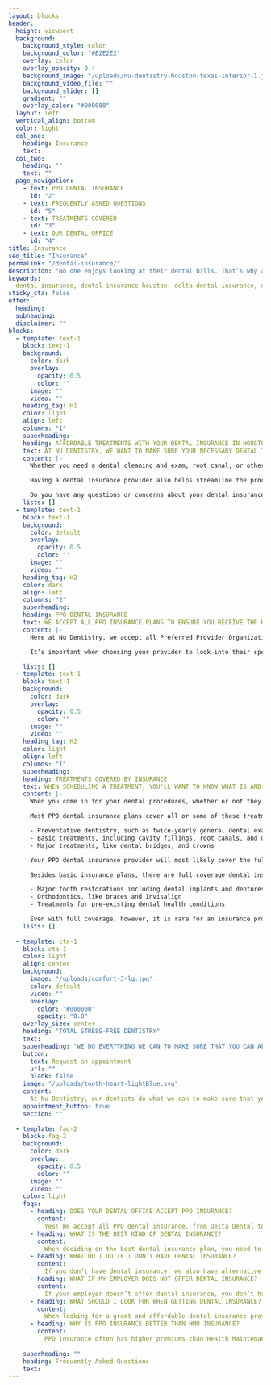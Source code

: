 ```yaml
---
layout: blocks
header:
  height: viewport
  background:
    background_style: color
    background_color: "#E2E2E2"
    overlay: color
    overlay_opacity: 0.4
    background_image: "/uploads/nu-dentistry-houston-texas-interior-1.jpg"
    background_video_file: ""
    background_slider: []
    gradient: ""
    overlay_color: "#000000"
  layout: left
  vertical_align: bottom
  color: light
  col_one:
    heading: Insurance 
    text: 
  col_two:
    heading: ""
    text: ""
  page_navigation:
    - text: PPO DENTAL INSURANCE
      id: "2"
    - text: FREQUENTLY ASKED QUESTIONS
      id: "5"
    - text: TREATMENTS COVERED
      id: "3"
    - text: OUR DENTAL OFFICE
      id: "4"      
title: Insurance
seo_title: "Insurance"
permalink: "/dental-insurance/"
description: "No one enjoys looking at their dental bills. That’s why at Nu Dentistry we accept all PPO dental insurance to make sure your treatments are affordable"
keywords:
  dental insurance, dental insurance houston, delta dental insurance, dental insurance plans, best dental insurance, affordable dental insurance, dental insura...
sticky_cta: false
offer:
  heading: 
  subheading: 
  disclaimer: ""
blocks:
  - template: text-1
    block: text-1
    background:
      color: dark
      overlay:
        opacity: 0.5
        color: ""
      image: ""
      video: ""
    heading_tag: H1
    color: light
    align: left
    columns: "1"
    superheading: 
    heading: AFFORDABLE TREATMENTS WITH YOUR DENTAL INSURANCE IN HOUSTON, TX
    text: AT NU DENTISTRY, WE WANT TO MAKE SURE YOUR NECESSARY DENTAL TREATMENTS NEVER BREAK THE BANK.
    content: |-
      Whether you need a dental cleaning and exam, root canal, or other procedure done, we always want you to feel secure and stress-free in our office. That’s why we do our best to work with all PPO dental insurance providers to guarantee you a level of coverage that makes getting the dental care you need nothing to worry about.

      Having a dental insurance provider also helps streamline the process of your procedure, too! When your insurance is verified before your visit, you can expect to wait no longer than 5 minutes before seeing your dentist. We’ll already be working with your provider to ensure that you’ll have nothing to worry about besides your portion of the copay when your treatment is complete.

      Do you have any questions or concerns about your dental insurance coverage at our office? Please call us today at (832) 916-4144 to talk to one of our expert dental staff.
    lists: []
  - template: text-1
    block: text-1
    background:
      color: default
      overlay:
        opacity: 0.5
        color: ""
      image: ""
      video: ""
    heading_tag: H2
    color: dark
    align: left
    columns: "2"
    superheading: 
    heading: PPO DENTAL INSURANCE
    text: WE ACCEPT ALL PPO INSURANCE PLANS TO ENSURE YOU RECEIVE THE HIGHEST LEVEL OF FLEXIBILITY AND CHOICE IN YOUR DENTAL TREATMENTS.
    content: |-
      Here at Nu Dentistry, we accept all Preferred Provider Organization (PPO) dental insurance plans. PPO insurance gives you a wide selection of treatments and dental offices like us to choose from without having to worry about primary care providers, referrals to specialists, or dental emergencies during vacations and travel. Popular providers of dental PPO insurance include Cigna, United Healthcare, Ameritas, Humana, and Delta Dental Insurance. There are standard costs and levels of coverage with each plan.

      It’s important when choosing your provider to look into their specific treatment coverage, monthly premiums, annual limits, and out-of-pocket minimum. PPO insurance is the most popular of all types of dental insurance due to the level of flexibility it allows you and your family. Other types of plans, such as Health Maintenance Organization (HMO) insurance, don’t have as broad of a network. They also require you to have a primary dental care provider who you must receive referrals from for treatments they can’t provide in-house.

    lists: []
  - template: text-1
    block: text-1
    background:
      color: dark
      overlay:
        opacity: 0.5
        color: ""
      image: ""
      video: ""
    heading_tag: H2
    color: light
    align: left
    columns: "1"
    superheading: 
    heading: TREATMENTS COVERED BY INSURANCE
    text: WHEN SCHEDULING A TREATMENT, YOU'LL WANT TO KNOW WHAT IS AND ISN'T COVERED BY YOUR INSURANCE PROVIDER.
    content: |-
      When you come in for your dental procedures, whether or not they're an emergency, it's important that you have an idea of what kind of coverage you have. Dental PPOs typically cover more services and at a lower deductible. However, even with a PPO plan, most services are not fully covered, and some are not covered at all.

      Most PPO dental insurance plans cover all or some of these treatments:

      - Preventative dentistry, such as twice-yearly general dental exams and routine cleanings
      - Basic treatments, including cavity fillings, root canals, and dental extractions
      - Major treatments, like dental bridges, and crowns

      Your PPO dental insurance provider will most likely cover the full cost of your preventative visits as well as anywhere between 80 to 100% of fillings and other basic procedures. Major procedures are often only half covered, meaning you'll have to make up the rest of the copayment yourself.

      Besides basic insurance plans, there are full coverage dental insurance programs that can also cover:

      - Major tooth restorations including dental implants and dentures
      - Orthodontics, like braces and Invisalign
      - Treatments for pre-existing dental health conditions

      Even with full coverage, however, it is rare for an insurance provider to cover nonessential treatments like cosmetic dentistry procedures. It's also important to note that "full coverage" only applies to the types of treatments available, not the actual cost of your procedure. Just as your basic coverage doesn't cover the total cost, neither will your more expansive plan. If you have any questions about your plans treatment coverage, please contact your insurance provider directly.
    lists: []
    
  - template: cta-1
    block: cta-1
    color: light
    align: center
    background:
      image: "/uploads/comfort-3-lg.jpg"
      color: default
      video: ""
      overlay:
        color: "#000000"
        opacity: "0.8"
    overlay_size: center
    heading: "TOTAL STRESS-FREE DENTISTRY"
    text: 
    superheading: "WE DO EVERYTHING WE CAN TO MAKE SURE THAT YOU CAN AFFORD THE DENTAL CARE YOU NEED."
    button:
      text: Request an appointment
      url: ""
      blank: false
    image: "/uploads/tooth-heart-lightBlue.svg"
    content:
      At Nu Dentistry, our dentists do what we can to make sure that you have the best dental experience possible, and that includes seeing your final bill. That’s why we accept and work with your PPO dental insurance provider to ensure that you and your family receive the level of coverage and treatment you deserve. Even if you don’t have an existing insurance plan, we’re prepared to make things a little easier with other dental financing opportunities. We want to make sure that you never feel any stress in our office.
    appointment_button: true
    section: ""
    
  - template: faq-2
    block: faq-2
    background:
      color: dark
      overlay:
        opacity: 0.5
        color: ""
      image: ""
      video: ""
    color: light
    faqs:
      - heading: DOES YOUR DENTAL OFFICE ACCEPT PPO INSURANCE?
        content:
          Yes! We accept all PPO dental insurance, from Delta Dental to Cigna Dental Insurance. At Nu Dentistry, we want to make sure that you get the proper coverage you deserve for the dental treatments you need.
      - heading: WHAT IS THE BEST KIND OF DENTAL INSURANCE?
        content:
          When deciding on the best dental insurance plan, you need to look into what’s best for you and your family. You should consider the costs of your policy, the treatments covered, and how much of those treatments will be covered. The dental network of your favorite dentists is also a huge deciding factor. Unless you want to spend time trying to find another amazing dentist you trust, you should make sure that your dentist supports and accepts your plan.
      - heading: WHAT DO I DO IF I DON’T HAVE DENTAL INSURANCE?
        content:
          If you don’t have dental insurance, we also have alternative financing options that can help ease the stress of paying for your dental treatments. Some of your choices include CareCredit financing, in-house financing programs, and our discount dental plans on certain services. If you have any questions about these options, don’t hesitate to contact us at (832) 916-4144, and we’ll happily help you find the option(s) that work best for you.
      - heading: WHAT IF MY EMPLOYER DOES NOT OFFER DENTAL INSURANCE?
        content:
          If your employer doesn’t offer dental insurance, you don’t have to resign yourself to uncovered dental procedures. You can purchase your own plan through a state health insurance marketplace or a private exchange. You can find an affordable dental insurance plan that fully meets your individual needs. Options include dental implant insurance, dental insurance for seniors, and even full coverage dental insurance.  
      - heading: WHAT SHOULD I LOOK FOR WHEN GETTING DENTAL INSURANCE?
        content:
          When looking for a great and affordable dental insurance provider, you must consider several factors. What do you expect each member of your family will need? If you know that your child will need braces or that someone in your family will need to replace a missing tooth, make sure that you find dental insurance that covers implants, orthodontic treatment, or any other expected dental treatments. When looking at costs, you may be tempted to look solely at premium prices. However, you should consider all costs—deductibles, maximum annual limits, and out of pocket expenses.
      - heading: WHY IS PPO INSURANCE BETTER THAN HMO INSURANCE?
        content:
          PPO insurance often has higher premiums than Health Maintenance Organization (HMO) plans. However, there’s more to choosing your plan than how much is dental insurance. PPO is the best dental insurance option because its coverage is much broader. It covers more treatments and procedures and has a wider network of dentists to choose from. This means that if you need any specialist treatment not offered in-house, you can get the treatment you need without a referral from your primary dentist.
          
    superheading: ""
    heading: Frequently Asked Questions
    text: 
---
```

